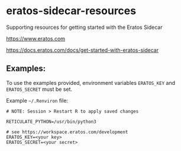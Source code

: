 # eratos-sidecar-resources
Supporting resources for getting started with the Eratos Sidecar

https://www.eratos.com

https://docs.eratos.com/docs/get-started-with-eratos-sidecar

## Examples:

To use the examples provided, environment variables `ERATOS_KEY` and `ERATOS_SECRET` must be set. 



Example `~/.Renviron` file:

```{sh}
# NOTE: Session > Restart R to apply saved changes

RETICULATE_PYTHON=/usr/bin/python3

# see https://workspace.eratos.com/development
ERATOS_KEY=<your key>
ERATOS_SECRET=<your secret>
```